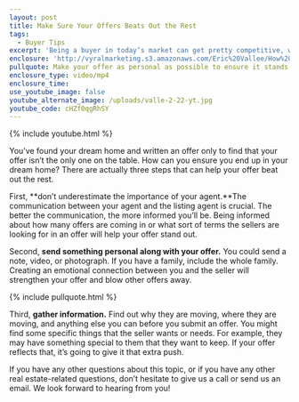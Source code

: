 ```yaml
---
layout: post
title: Make Sure Your Offers Beats Out the Rest
tags:
  - Buyer Tips
excerpt: 'Being a buyer in today’s market can get pretty competitive, which is why we want to share some tips on how to win a multiple offer situation.'
enclosure: 'http://vyralmarketing.s3.amazonaws.com/Eric%20Vallee/How%20to%20Ensure%20Your%20Offer%20Beats%20the%20Rest.mp4'
pullquote: Make your offer as personal as possible to ensure it stands out.
enclosure_type: video/mp4
enclosure_time:
use_youtube_image: false
youtube_alternate_image: /uploads/valle-2-22-yt.jpg
youtube_code: cHZf0qgRhSY
---
```



{% include youtube.html %}

You’ve found your dream home and written an offer only to find that your offer isn’t the only one on the table. How can you ensure you end up in your dream home? There are actually three steps that can help your offer beat out the rest.

First, **don’t underestimate the importance of your agent.**The communication between your agent and the listing agent is crucial. The better the communication, the more informed you’ll be. Being informed about how many offers are coming in or what sort of terms the sellers are looking for in an offer will help your offer stand out.

Second, **send something personal along with your offer.** You could send a note, video, or photograph. If you have a family, include the whole family. Creating an emotional connection between you and the seller will strengthen your offer and blow other offers away.

{% include pullquote.html %}

Third, **gather information.** Find out why they are moving, where they are moving, and anything else you can before you submit an offer. You might find some specific things that the seller wants or needs. For example, they may have something special to them that they want to keep. If your offer reflects that, it’s going to give it that extra push.

If you have any other questions about this topic, or if you have any other real estate-related questions, don’t hesitate to give us a call or send us an email. We look forward to hearing from you!